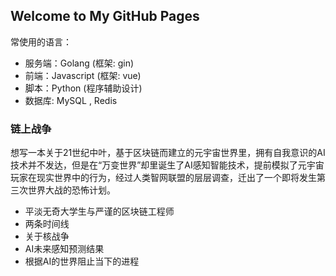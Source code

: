 ## Welcome to My GitHub Pages
常使用的语言：
- 服务端：Golang (框架: gin)
- 前端：Javascript (框架: vue)
- 脚本：Python (程序辅助设计)
- 数据库: MySQL , Redis

### 链上战争
想写一本关于21世纪中叶，基于区块链而建立的元宇宙世界里，拥有自我意识的AI技术并不发达，但是在“万变世界”却里诞生了AI感知智能技术，提前模拟了元宇宙玩家在现实世界中的行为，经过人类智网联盟的层层调查，迁出了一个即将发生第三次世界大战的恐怖计划。

- 平淡无奇大学生与严谨的区块链工程师
- 两条时间线
- 关于核战争
- AI未来感知预测结果
- 根据AI的世界阻止当下的进程
